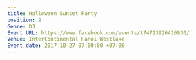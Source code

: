 ```yaml
---
title: Halloween Sunset Party
position: 2
Genre: DJ
Event URL: https://www.facebook.com/events/174723926416930/
Venue: InterContinental Hanoi Westlake
Event date: 2017-10-27 07:00:00 +07:00
---
```


